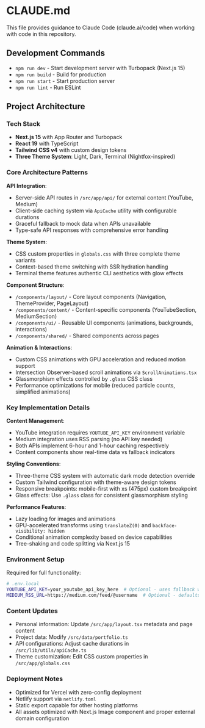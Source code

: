 # CLAUDE.md

This file provides guidance to Claude Code (claude.ai/code) when working with code in this repository.

## Development Commands

- `npm run dev` - Start development server with Turbopack (Next.js 15)
- `npm run build` - Build for production
- `npm run start` - Start production server  
- `npm run lint` - Run ESLint

## Project Architecture

### Tech Stack
- **Next.js 15** with App Router and Turbopack
- **React 19** with TypeScript
- **Tailwind CSS v4** with custom design tokens
- **Three Theme System**: Light, Dark, Terminal (Nightfox-inspired)

### Core Architecture Patterns

**API Integration**:
- Server-side API routes in `/src/app/api/` for external content (YouTube, Medium)
- Client-side caching system via `ApiCache` utility with configurable durations
- Graceful fallback to mock data when APIs unavailable
- Type-safe API responses with comprehensive error handling

**Theme System**:
- CSS custom properties in `globals.css` with three complete theme variants
- Context-based theme switching with SSR hydration handling
- Terminal theme features authentic CLI aesthetics with glow effects

**Component Structure**:
- `/components/layout/` - Core layout components (Navigation, ThemeProvider, PageLayout)
- `/components/content/` - Content-specific components (YouTubeSection, MediumSection) 
- `/components/ui/` - Reusable UI components (animations, backgrounds, interactions)
- `/components/shared/` - Shared components across pages

**Animation & Interactions**:
- Custom CSS animations with GPU acceleration and reduced motion support
- Intersection Observer-based scroll animations via `ScrollAnimations.tsx`
- Glassmorphism effects controlled by `.glass` CSS class
- Performance optimizations for mobile (reduced particle counts, simplified animations)

### Key Implementation Details

**Content Management**:
- YouTube integration requires `YOUTUBE_API_KEY` environment variable
- Medium integration uses RSS parsing (no API key needed)
- Both APIs implement 6-hour and 1-hour caching respectively
- Content components show real-time data vs fallback indicators

**Styling Conventions**:
- Three-theme CSS system with automatic dark mode detection override
- Custom Tailwind configuration with theme-aware design tokens
- Responsive breakpoints: mobile-first with xs (475px) custom breakpoint
- Glass effects: Use `.glass` class for consistent glassmorphism styling

**Performance Features**:
- Lazy loading for images and animations
- GPU-accelerated transforms using `translateZ(0)` and `backface-visibility: hidden`
- Conditional animation complexity based on device capabilities
- Tree-shaking and code splitting via Next.js 15

### Environment Setup

Required for full functionality:
```bash
# .env.local
YOUTUBE_API_KEY=your_youtube_api_key_here  # Optional - uses fallback without
MEDIUM_RSS_URL=https://medium.com/feed/@username  # Optional - defaults to Vrushabh's feed
```

### Content Updates

- Personal information: Update `/src/app/layout.tsx` metadata and page content
- Project data: Modify `/src/data/portfolio.ts` 
- API configurations: Adjust cache durations in `/src/lib/utils/apiCache.ts`
- Theme customization: Edit CSS custom properties in `/src/app/globals.css`

### Deployment Notes

- Optimized for Vercel with zero-config deployment
- Netlify support via `netlify.toml`
- Static export capable for other hosting platforms
- All assets optimized with Next.js Image component and proper external domain configuration